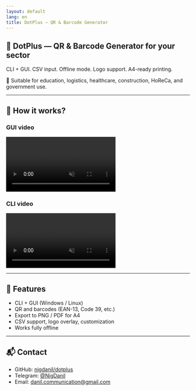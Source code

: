 ```yaml
---
layout: default
lang: en
title: DotPlus — QR & Barcode Generator
---
```


## 🧩 DotPlus — QR & Barcode Generator for your sector

CLI + GUI. CSV input. Offline mode. Logo support. A4-ready printing.

🎯 Suitable for education, logistics, healthcare, construction, HoReCa, and government use.

---

## 🎥 How it works?
### GUI video
<video autoplay loop muted playsinline controls>
  <source src="/dotplus/assets/video/GUI.mp4" type="video/mp4">
  Your browser does not support the video tag.
</video>

### CLI video
<video autoplay loop muted playsinline controls>
  <source src="/dotplus/assets/video/300_QR-Codes.mp4" type="video/mp4">
  Your browser does not support the video tag.
</video>

---

## 🚀 Features

- CLI + GUI (Windows / Linux)
- QR and barcodes (EAN-13, Code 39, etc.)
- Export to PNG / PDF for A4
- CSV support, logo overlay, customization
- Works fully offline

---

## 📬 Contact

- GitHub: [nigdanil/dotplus](https://github.com/nigdanil/dotplus)
- Telegram: [@NigDanil](https://t.me/NigDanil)
- Email: danil.communication@gmail.com
